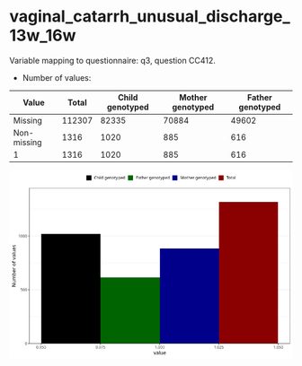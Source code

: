 # vaginal_catarrh_unusual_discharge_13w_16w
Variable mapping to questionnaire: q3, question CC412.
- Number of values:

| Value | Total | Child genotyped | Mother genotyped | Father genotyped |
| ----- | ----- | --------------- | ---------------- | ---------------- |
| Missing | 112307 | 82335 | 70884 | 49602 |
| Non-missing | 1316 | 1020 | 885 | 616 |
| 1 | 1316 | 1020 | 885 | 616 |



![](vaginal_catarrh_unusual_discharge_13w_16w_n.png)



